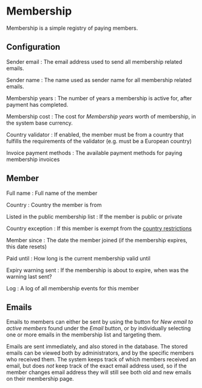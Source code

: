 # Membership

Membership is a simple registry of paying members.

## Configuration <a name="config"></a>

Sender email
: The email address used to send all membership related emails.

Sender name
: The name used as sender name for all membership related emails.

Membership years
: The number of years a membership is active for, after payment has completed.

Membership cost
: The cost for *Membership years* worth of membership, in the system base currency.

Country validator
: If enabled, the member must be from a country that fulfills the
requirements of the validator (e.g. must be a European country)

Invoice payment methods
: The available payment methods for paying membership invoices

## Member

Full name
: Full name of the member

Country
: Country the member is from

Listed in the public membership list
: If the member is public or private

Country exception
: If this member is exempt from the [country restrictions](#config)

Member since
: The date the member joined (if the membership expires, this date resets)

Paid until
: How long is the current membership valid until

Expiry warning sent
: If the membership is about to expire, when was the warning last sent?

Log
: A log of all membership events for this member

## Emails

Emails to members can either be sent by using the button for *New
email to active members* found under the *Email* button, or by
individually selecting one or more emails in the membership list and
targeting them.

Emails are sent immediately, and also stored in the database. The
stored emails can be viewed both by administrators, and by the
specific members who received them. The system keeps track of which
members received an email, but does *not* keep track of the exact
email address used, so if the member changes email address they will
still see both old and new emails on their membership page.

